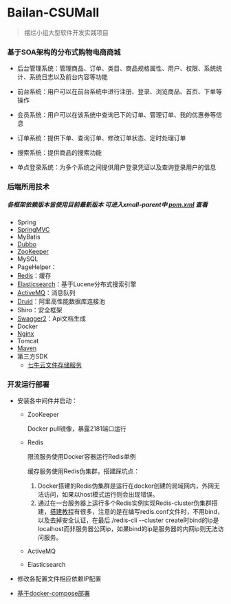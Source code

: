 # Bailan-CSUMall
> 摆烂小组大型软件开发实践项目

### 基于SOA架构的分布式购物电商商城
- 后台管理系统：管理商品、订单、类目、商品规格属性、用户、权限、系统统计、系统日志以及前台内容等功能

- 前台系统：用户可以在前台系统中进行注册、登录、浏览商品、首页、下单等操作

- 会员系统：用户可以在该系统中查询已下的订单、管理订单、我的优惠券等信息

- 订单系统：提供下单、查询订单、修改订单状态、定时处理订单

- 搜索系统：提供商品的搜索功能

- 单点登录系统：为多个系统之间提供用户登录凭证以及查询登录用户的信息

### 后端所用技术
##### 各框架依赖版本皆使用目前最新版本 可进入xmall-parent中 [pom.xml](https://github.com/Exrick/xmall/blob/master/xmall-parent/pom.xml) 查看
- Spring
- [SpringMVC](https://github.com/Exrick/xmall/blob/master/study/SpringMVC.md)
- MyBatis
- [Dubbo](https://github.com/Exrick/xmall/blob/master/study/Dubbo.md)
- [ZooKeeper](https://github.com/Exrick/xmall/blob/master/study/Zookeeper.md)
- MySQL
- PageHelper：
- [Redis](https://github.com/Exrick/xmall/blob/master/study/Redis.md)：缓存
- [Elasticsearch](https://github.com/Exrick/xmall/blob/master/study/Elasticsearch.md)：基于Lucene分布式搜索引擎
- [ActiveMQ](https://github.com/Exrick/xmall/blob/master/study/ActiveMQ.md)：消息队列
- [Druid](http://druid.io/)：阿里高性能数据库连接池
- Shiro：安全框架
- [Swagger2](https://github.com/Exrick/xmall/blob/master/study/Swagger2.md)：Api文档生成
- Docker
- [Nginx](https://github.com/Exrick/xmall/blob/master/study/Nginx.md)
- Tomcat
- [Maven](https://github.com/Exrick/xmall/blob/master/study/Maven.md)
- 第三方SDK
    - [七牛云文件存储服务](https://developer.qiniu.com/kodo/sdk/1239/java)

### 开发运行部署
- 安装各中间件并启动：

  - ZooKeeper

    Docker pull镜像，暴露2181端口运行

  - Redis

    限流服务使用Docker容器运行Redis单例

    缓存服务使用Redis伪集群，搭建踩坑点：

    1. Docker搭建的Redis伪集群是运行在docker创建的局域网内，外网无法访问，如果以host模式运行则会出现错误。
    2. 通过在一台服务器上运行多个Redis实例实现Redis-cluster伪集群搭建，[搭建教程](https://blog.csdn.net/Alen_xiaoxin/article/details/123057820)有很多，注意的是在编写redis.conf文件时，不用bind，以及去掉安全认证，在最后./redis-cli --cluster create时bind的ip是localhost而非服务器公网ip，如果bind的ip是服务器的内网ip则无法访问服务。

  - ActiveMQ

  - Elasticsearch

- 修改各配置文件相应依赖IP配置

- [基于docker-compose部署](https://blog.csdn.net/qq_43743023/article/details/114274536)

